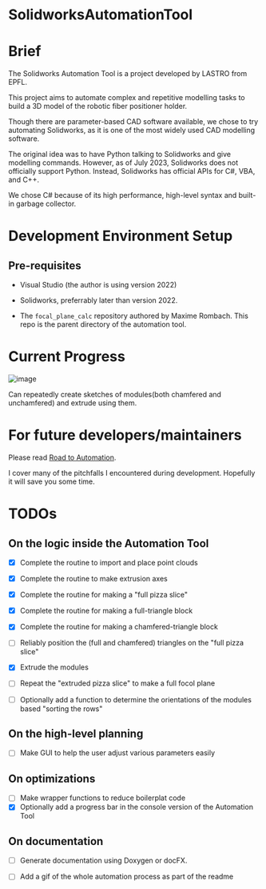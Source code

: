 # SolidworksAutomationTool

# Brief

The Solidworks Automation Tool is a project developed by LASTRO from EPFL. 

This project aims to automate complex and repetitive modelling tasks to build a 3D model of the robotic fiber positioner holder. 

Though there are parameter-based CAD software available, we chose to try automating Solidworks, as it is one of the most widely used CAD modelling software. 

The original idea was to have Python talking to Solidworks and give modelling commands. However, as of July 2023, Solidworks does not officially support Python. Instead, Solidworks has official APIs for C#, VBA, and C++.

We chose C# because of its high performance, high-level syntax and built-in garbage collector. 

# Development Environment Setup

## Pre-requisites

- Visual Studio (the author is using version 2022)

- Solidworks, preferrably later than version 2022.

- The `focal_plane_calc` repository authored by Maxime Rombach. This repo is the parent directory of the automation tool.

# Current Progress

![image](https://github.com/MaximeRombach/focal_plane_calc/assets/85515041/a318a5ba-255b-46d2-bc5c-120a5eb87579)

Can repeatedly create sketches of modules(both chamfered and unchamfered) and extrude using them.

# For future developers/maintainers  
Please read [Road to Automation]("RoadToAutomation.md").  

I cover many of the pitchfalls I encountered during development. Hopefully it will save you some time.

# TODOs

## On the logic inside the Automation Tool

- [x] Complete the routine to import and place point clouds

- [x] Complete the routine to make extrusion axes

- [x] Complete the routine for making a "full pizza slice"

- [x] Complete the routine for making a full-triangle block

- [x] Complete the routine for making a chamfered-triangle block

- [ ] Reliably position the (full and chamfered) triangles on the "full pizza slice"

- [x] Extrude the modules

- [ ] Repeat the "extruded pizza slice" to make a full focol plane

- [ ] Optionally add a function to determine the orientations of the modules based "sorting the rows"

## On the high-level planning

- [ ] Make GUI to help the user adjust various parameters easily

## On optimizations

- [ ] Make wrapper functions to reduce boilerplat code
- [x] Optionally add a progress bar in the console version of the Automation Tool

## On documentation

- [ ] Generate documentation using Doxygen or docFX.

- [ ] Add a gif of the whole automation process as part of the readme
